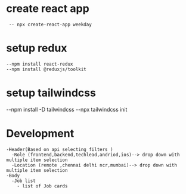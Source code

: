# create react app 
     -- npx create-react-app weekday 
# setup redux
    --npm install react-redux 
    --npm install @reduxjs/toolkit
# setup tailwindcss 
   --npm install -D tailwindcss
   --npx tailwindcss init
# Development 
    -Header(Based on api selecting filters )
      -Role (frontend,backend,techlead,andriod,ios)--> drop down with multiple item selection
      -Location (remote ,chennai delhi ncr,mumbai)--> drop down with multiple item selection
    -Body
      -Job list 
        - list of Job cards 